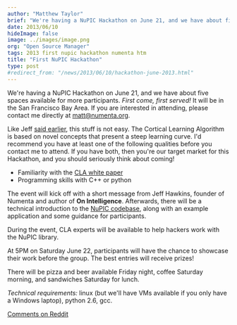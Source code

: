 ```yaml
---
author: "Matthew Taylor"
brief: "We're having a NuPIC Hackathon on June 21, and we have about five spaces available for more participants. First come, first served! It will be in the San Francisco Bay Area"
date: 2013/06/10
hideImage: false
image: ../images/image.png
org: "Open Source Manager"
tags: 2013 first nupic hackathon numenta htm
title: "First NuPIC Hackathon"
type: post
#redirect_from: "/news/2013/06/10/hackathon-june-2013.html"
---
```


We're having a NuPIC Hackathon on June 21, and we have about five spaces
available for more participants. *First come, first served!* It will be in the
San Francisco Bay Area. If you are interested in attending, please contact me
directly at <matt@numenta.org>.

Like Jeff
[said earlier](/news/2013/06/03/introducing-nupic/), this
stuff is not easy. The Cortical Learning Algorithm is based on novel concepts
that present a steep learning curve. I'd recommend you have at least one of the
following qualities before you contact me to attend. If you have both, then
you're our target market for this Hackathon, and you should seriously think
about coming!

- Familiarity with the [CLA white paper](/resources/HTM_CorticalLearningAlgorithms.pdf)
- Programming skills with C++ or python

The event will kick off with a short message from Jeff Hawkins, founder of
Numenta and author of **On Intelligence**. Afterwards, there will be a technical
introduction to the [NuPIC codebase](http://github.com/numenta/nupic), along
with an example application and some guidance for participants.

During the event, CLA experts will be available to help hackers work with the
NuPIC library.

At 5PM on Saturday June 22, participants will have the chance to showcase their
work before the group. The best entries will receive prizes!

There will be pizza and beer available Friday night, coffee Saturday morning,
and sandwiches Saturday for lunch.

*Technical requirements:* linux (but we'll have VMs available if you only have a
Windows laptop), python 2.6, gcc.

[Comments on Reddit](http://www.reddit.com/r/MachineLearning/comments/1g4vi9/first_nupic_hackathon/)

